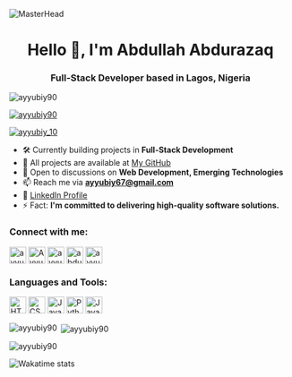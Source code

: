 ![MasterHead](https://qrangers.com/wp-content/uploads/2021/09/Banner-Introduction-to-3D-Animation.png)

<h1 align="center">Hello 👋, I'm Abdullah Abdurazaq</h1>
<h3 align="center">Full-Stack Developer based in Lagos, Nigeria</h3>

<p align="left"> <img src="https://komarev.com/ghpvc/?username=ayyubiy90&label=Profile%20Views&color=0e75b6&style=flat" alt="ayyubiy90" /> </p>

<p align="left"> <a href="https://github.com/ryo-ma/github-profile-trophy"><img src="https://github-profile-trophy.vercel.app/?username=ayyubiy90" alt="ayyubiy90" /></a> </p>

<p align="left"> <a href="https://twitter.com/ayyubiy_10" target="blank"><img src="https://img.shields.io/twitter/follow/ayyubiy_10?logo=twitter&style=for-the-badge" alt="ayyubiy_10" /></a> </p>

- 🛠️ Currently building projects in **Full-Stack Development**
- 📖 All projects are available at [My GitHub](https://github.com/Ayyubiy90)
- 💬 Open to discussions on **Web Development, Emerging Technologies**
- 📫 Reach me via **ayyubiy67@gmail.com**
- 📄 [LinkedIn Profile](www.linkedin.com/in/abdullah-abdurazaq-2940b7260)
- ⚡ Fact: **I'm committed to delivering high-quality software solutions.**

<h3 align="left">Connect with me:</h3>
<p align="left">
<a href="https://instagram.com/ayyubiy_10" target="blank"><img align="center" src="https://cdn-icons-png.flaticon.com/512/733/733614.png" alt="ayyubiy_10" height="30" width="30" /></a>
<a href="https://www.facebook.com/Ayyubiy90" target="blank"><img align="center" src="https://cdn-icons-png.flaticon.com/512/733/733547.png" alt="Ayyubiy90" height="30" width="30" /></a>
<a href="https://twitter.com/ayyubiy_10" target="blank"><img align="center" src="https://cdn-icons-png.flaticon.com/512/733/733579.png" alt="ayyubiy_10" height="30" width="30" /></a>
<a href="https://www.linkedin.com/in/abdullah-abdurazaq-2940b7260" target="blank"><img align="center" src="https://cdn-icons-png.flaticon.com/512/174/174857.png" alt="abdullah-abdurazaq-2940b7260" height="30" width="30" /></a>
<a href="https://discord.com/users/ayyubiy_123" target="blank"><img align="center" src="https://cdn-icons-png.flaticon.com/512/906/906361.png" alt="ayyubiy_123" height="30" width="30" /></a>
</p>

<h3 align="left">Languages and Tools:</h3>
<p align="left">
<img src="https://cdn-icons-png.flaticon.com/512/226/226777.png" alt="HTML5" height="30" width="30"/>
<img src="https://cdn-icons-png.flaticon.com/512/732/732190.png" alt="CSS3" height="30" width="30"/>
<img src="https://cdn-icons-png.flaticon.com/512/919/919828.png" alt="JavaScript" height="30" width="30"/>
<img src="https://cdn-icons-png.flaticon.com/512/919/919851.png" alt="Python" height="30" width="30"/>
<img src="https://cdn-icons-png.flaticon.com/512/919/919836.png" alt="Java" height="30" width="30"/>
<!-- Add more icons as per your skill set -->
</p>

<p><img align="left" src="https://github-readme-stats.vercel.app/api/top-langs?username=ayyubiy90&show_icons=true&locale=en&layout=compact" alt="ayyubiy90" /></p>

<p>&nbsp;<img align="center" src="https://github-readme-stats.vercel.app/api?username=ayyubiy90&show_icons=true&locale=en" alt="ayyubiy90" /></p>

<p><img align="center" src="https://github-readme-streak-stats.herokuapp.com/?user=ayyubiy90&" alt="ayyubiy90" /></p>

![Wakatime stats](https://github-readme-stats.vercel.app/api/wakatime?username=Ayyubiy90)
